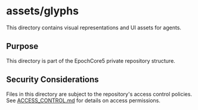 # assets/glyphs

This directory contains visual representations and UI assets for agents.

## Purpose

This directory is part of the EpochCore5 private repository structure.

## Security Considerations

Files in this directory are subject to the repository's access control policies.
See [ACCESS_CONTROL.md](/docs/ACCESS_CONTROL.md) for details on access permissions.
